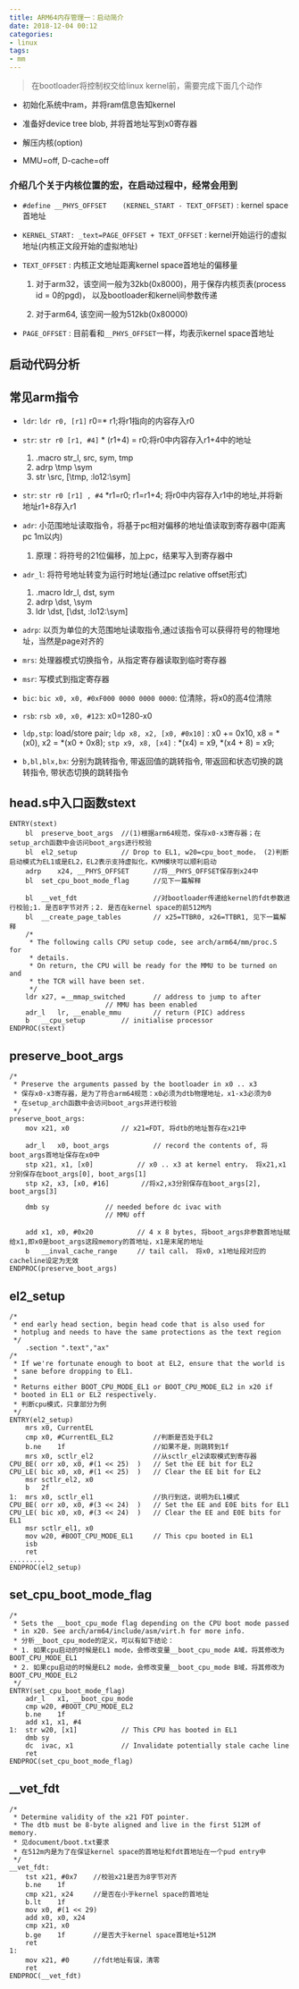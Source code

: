 ```yaml
---
title: ARM64内存管理一：启动简介
date: 2018-12-04 00:12
categories:
- linux
tags:
- mm
---
```


> 在bootloader将控制权交给linux kernel前，需要完成下面几个动作 

* 初始化系统中ram，并将ram信息告知kernel

* 准备好device tree blob, 并将首地址写到x0寄存器

* 解压内核(option)

* MMU=off, D-cache=off

### 介绍几个关于内核位置的宏，在启动过程中，经常会用到 ###

* `#define __PHYS_OFFSET	(KERNEL_START - TEXT_OFFSET)` : kernel space 首地址

* `KERNEL_START: _text=PAGE_OFFSET + TEXT_OFFSET` : kernel开始运行的虚拟地址(内核正文段开始的虚拟地址)

* `TEXT_OFFSET` : 内核正文地址距离kernel space首地址的偏移量

   1. 对于arm32，该空间一般为32kb(0x8000)，用于保存内核页表(process id = 0的pgd)， 以及bootloader和kernel间参数传递

   2. 对于arm64, 该空间一般为512kb(0x80000)
   
* `PAGE_OFFSET` : 目前看和`__PHYS_OFFSET`一样，均表示kernel space首地址


## 启动代码分析 ##

## 常见arm指令 ##

* `ldr`: `ldr r0, [r1]` r0=* r1;将r1指向的内容存入r0


* `str`: `str r0 [r1, #4]` * (r1+4) = r0;将r0中内容存入r1+4中的地址 
   1. .macro str_l, src, sym, tmp
   2. adrp \tmp \sym
   3. str \src, [\tmp, :lo12:\sym]

* `str`: `str r0 [r1] , #4` *r1=r0; r1=r1+4; 将r0中内容存入r1中的地址,并将新地址r1+8存入r1

* `adr`: 小范围地址读取指令，将基于pc相对偏移的地址值读取到寄存器中(距离pc 1m以内)
   1. 原理：将符号的21位偏移，加上pc，结果写入到寄存器中
   
* `adr_l`: 将符号地址转变为运行时地址(通过pc relative offset形式)
   1. .macro ldr_l, dst, sym
   2. adrp \dst, \sym
   3. ldr \dst, [\dst, :lo12:\sym]

* `adrp`: 以页为单位的大范围地址读取指令,通过该指令可以获得符号的物理地址，当然是page对齐的

* `mrs`: 处理器模式切换指令，从指定寄存器读取到临时寄存器

* `msr`: 写模式到指定寄存器

* `bic`: `bic x0, x0, #0xF000 0000 0000 0000`: 位清除，将x0的高4位清除

* `rsb`: `rsb x0, x0, #123`: x0=1280-x0

* `ldp,stp`: load/store pair; `ldp x8, x2, [x0, #0x10]` : x0 += 0x10, x8 = *(x0), x2 = *(x0 + 0x8); `stp x9, x8, [x4]` : *(x4) = x9, *(x4 + 8) = x9;

* `b,bl,blx,bx`: 分别为跳转指令, 带返回值的跳转指令, 带返回和状态切换的跳转指令, 带状态切换的跳转指令

## head.s中入口函数stext ##

``` assembly
ENTRY(stext)
	bl	preserve_boot_args  //(1)根据arm64规范，保存x0-x3寄存器；在setup_arch函数中会访问boot_args进行校验
	bl	el2_setup			// Drop to EL1, w20=cpu_boot_mode， (2)判断启动模式为EL1或是EL2，EL2表示支持虚拟化，KVM模块可以顺利启动
	adrp	x24, __PHYS_OFFSET      //将__PHYS_OFFSET保存到x24中
	bl	set_cpu_boot_mode_flag      //见下一篇解释

	bl	__vet_fdt                   //对bootloader传递给kernel的fdt参数进行校验;1. 是否8字节对齐；2. 是否在kernel space的前512M内
	bl	__create_page_tables		// x25=TTBR0, x26=TTBR1, 见下一篇解释
	/*
	 * The following calls CPU setup code, see arch/arm64/mm/proc.S for
	 * details.
	 * On return, the CPU will be ready for the MMU to be turned on and
	 * the TCR will have been set.
	 */
	ldr	x27, =__mmap_switched		// address to jump to after
						// MMU has been enabled
	adr_l	lr, __enable_mmu		// return (PIC) address
	b	__cpu_setup			// initialise processor
ENDPROC(stext)
```


## preserve_boot_args ##

``` assembly
/*
 * Preserve the arguments passed by the bootloader in x0 .. x3
 * 保存x0-x3寄存器，是为了符合arm64规范：x0必须为dtb物理地址，x1-x3必须为0
 * 在setup_arch函数中会访问boot_args并进行校验
 */
preserve_boot_args:
	mov	x21, x0				// x21=FDT, 将dtb的地址暂存在x21中

	adr_l	x0, boot_args			// record the contents of, 将boot_args首地址保存在x0中
	stp	x21, x1, [x0]			// x0 .. x3 at kernel entry， 将x21,x1分别保存在boot_args[0], boot_args[1]
	stp	x2, x3, [x0, #16]        //将x2,x3分别保存在boot_args[2], boot_args[3]

	dmb	sy				// needed before dc ivac with
						// MMU off

	add	x1, x0, #0x20			// 4 x 8 bytes, 将boot_args非参数首地址赋给x1,即x0是boot_args这段memory的首地址，x1是末尾的地址
	b	__inval_cache_range		// tail call， 将x0, x1地址段对应的cacheline设定为无效
ENDPROC(preserve_boot_args)

```

## el2_setup ##

``` unix-assembly
/*
 * end early head section, begin head code that is also used for
 * hotplug and needs to have the same protections as the text region
 */
	.section ".text","ax"
/*
 * If we're fortunate enough to boot at EL2, ensure that the world is
 * sane before dropping to EL1.
 *
 * Returns either BOOT_CPU_MODE_EL1 or BOOT_CPU_MODE_EL2 in x20 if
 * booted in EL1 or EL2 respectively.
 * 判断cpu模式，只拿部分为例
 */
ENTRY(el2_setup)
	mrs	x0, CurrentEL               
	cmp	x0, #CurrentEL_EL2          //判断是否处于EL2
	b.ne	1f                      //如果不是，则跳转到1f
	mrs	x0, sctlr_el2               //从sctlr_el2读取模式到寄存器
CPU_BE(	orr	x0, x0, #(1 << 25)	)	// Set the EE bit for EL2
CPU_LE(	bic	x0, x0, #(1 << 25)	)	// Clear the EE bit for EL2
	msr	sctlr_el2, x0
	b	2f
1:	mrs	x0, sctlr_el1               //执行到这，说明为EL1模式
CPU_BE(	orr	x0, x0, #(3 << 24)	)	// Set the EE and E0E bits for EL1
CPU_LE(	bic	x0, x0, #(3 << 24)	)	// Clear the EE and E0E bits for EL1
	msr	sctlr_el1, x0
	mov	w20, #BOOT_CPU_MODE_EL1		// This cpu booted in EL1
	isb
	ret
.........
ENDPROC(el2_setup)
```

## set_cpu_boot_mode_flag ##


``` unix-assembly
/*
 * Sets the __boot_cpu_mode flag depending on the CPU boot mode passed
 * in x20. See arch/arm64/include/asm/virt.h for more info.
 * 分析__boot_cpu_mode的定义，可以有如下结论：
 * 1. 如果cpu启动的时候是EL1 mode，会修改变量__boot_cpu_mode A域，将其修改为BOOT_CPU_MODE_EL1
 * 2. 如果cpu启动的时候是EL2 mode，会修改变量__boot_cpu_mode B域，将其修改为BOOT_CPU_MODE_EL2
 */
ENTRY(set_cpu_boot_mode_flag)
	adr_l	x1, __boot_cpu_mode
	cmp	w20, #BOOT_CPU_MODE_EL2
	b.ne	1f
	add	x1, x1, #4
1:	str	w20, [x1]			// This CPU has booted in EL1
	dmb	sy
	dc	ivac, x1			// Invalidate potentially stale cache line
	ret
ENDPROC(set_cpu_boot_mode_flag)

```


## __vet_fdt ##



``` unix-assembly
/*
 * Determine validity of the x21 FDT pointer.
 * The dtb must be 8-byte aligned and live in the first 512M of memory.
 * 见document/boot.txt要求
 * 在512m内是为了在保证kernel space的首地址和fdt首地址在一个pud entry中
 */
__vet_fdt:
	tst	x21, #0x7    //校验x21是否为8字节对齐
	b.ne	1f
	cmp	x21, x24     //是否在小于kernel space的首地址
	b.lt	1f
	mov	x0, #(1 << 29)
	add	x0, x0, x24
	cmp	x21, x0
	b.ge	1f       //是否大于kernel space首地址+512M
	ret
1:
	mov	x21, #0      //fdt地址有误，清零
	ret
ENDPROC(__vet_fdt)
```
